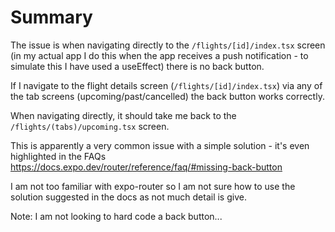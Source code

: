 # Summary

The issue is when navigating directly to the `/flights/[id]/index.tsx` screen (in my actual app I do this when the app receives a push notification - to simulate this I have used a useEffect) there is no back button.

If I navigate to the flight details screen (`/flights/[id]/index.tsx`) via any of the tab screens (upcoming/past/cancelled) the back button works correctly.

When navigating directly, it should take me back to the `/flights/(tabs)/upcoming.tsx` screen.

This is apparently a very common issue with a simple solution - it's even highlighted in the FAQs https://docs.expo.dev/router/reference/faq/#missing-back-button

I am not too familiar with expo-router so I am not sure how to use the solution suggested in the docs as not much detail is give.

Note: I am not looking to hard code a back button...
